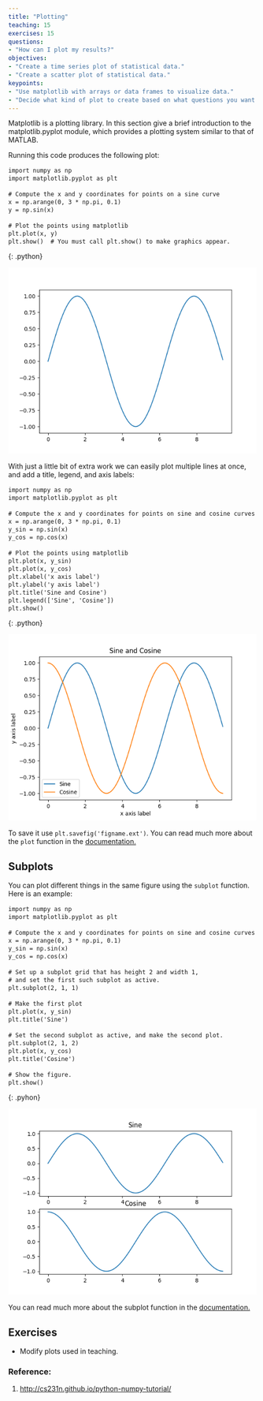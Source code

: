 ```yaml
---
title: "Plotting"
teaching: 15
exercises: 15
questions:
- "How can I plot my results?"
objectives:
- "Create a time series plot of statistical data."
- "Create a scatter plot of statistical data."
keypoints:
- "Use matplotlib with arrays or data frames to visualize data."
- "Decide what kind of plot to create based on what questions you want to answer."
---
```


Matplotlib is a plotting library. In this section give a brief introduction to the matplotlib.pyplot module, which provides a plotting system similar to that of MATLAB.

Running this code produces the following plot:

~~~
import numpy as np
import matplotlib.pyplot as plt

# Compute the x and y coordinates for points on a sine curve
x = np.arange(0, 3 * np.pi, 0.1)
y = np.sin(x)

# Plot the points using matplotlib
plt.plot(x, y)
plt.show()  # You must call plt.show() to make graphics appear.
~~~
{: .python}

![sine wave plot](../fig/matplotlib_sin.png)

With just a little bit of extra work we can easily plot multiple lines at once, and add a title, legend, and axis labels:

~~~
import numpy as np
import matplotlib.pyplot as plt

# Compute the x and y coordinates for points on sine and cosine curves
x = np.arange(0, 3 * np.pi, 0.1)
y_sin = np.sin(x)
y_cos = np.cos(x)

# Plot the points using matplotlib
plt.plot(x, y_sin)
plt.plot(x, y_cos)
plt.xlabel('x axis label')
plt.ylabel('y axis label')
plt.title('Sine and Cosine')
plt.legend(['Sine', 'Cosine'])
plt.show()
~~~
{: .python}

![subplot matplotlib](../fig/matplotlib_twolines.png)

To save it use `plt.savefig('figname.ext')`. You can read much more about the `plot` function in the [documentation.](https://matplotlib.org/api/pyplot_api.html#matplotlib.pyplot.plot)

## Subplots
You can plot different things in the same figure using the `subplot` function. Here is an example:

~~~
import numpy as np
import matplotlib.pyplot as plt

# Compute the x and y coordinates for points on sine and cosine curves
x = np.arange(0, 3 * np.pi, 0.1)
y_sin = np.sin(x)
y_cos = np.cos(x)

# Set up a subplot grid that has height 2 and width 1,
# and set the first such subplot as active.
plt.subplot(2, 1, 1)

# Make the first plot
plt.plot(x, y_sin)
plt.title('Sine')

# Set the second subplot as active, and make the second plot.
plt.subplot(2, 1, 2)
plt.plot(x, y_cos)
plt.title('Cosine')

# Show the figure.
plt.show()
~~~
{: .pyhon}

![matplotlib subplot](../fig/matplotlib_subplot.png)

You can read much more about the subplot function in the [documentation.](http://cs231n.github.io/python-numpy-tutorial/)

## Exercises

*   Modify plots used in teaching.

### Reference:

1. http://cs231n.github.io/python-numpy-tutorial/
